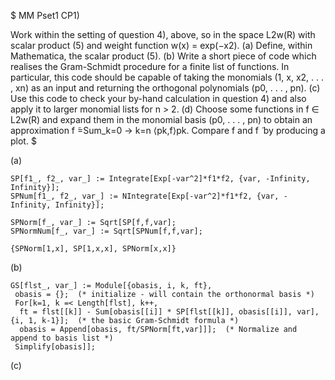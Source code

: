 $ MM Pset1 CP1) 

Work within the setting of question 4), above, so in the space L2w(R) with scalar product (5) and weight function w(x) = exp(−x2).
(a) Define, within Mathematica, the scalar product (5).
(b) Write a short piece of code which realises the Gram-Schmidt procedure for a finite list of functions. In particular, this code should be capable of taking the monomials (1, x, x2, . . . , xn) as an input and returning the orthogonal polynomials (p0, . . . , pn).
(c) Use this code to check your by-hand calculation in question 4) and also apply it to larger monomial lists for n > 2.
(d) Choose some functions in f ∈ L2w(R) and expand them in the monomial basis (p0, . . . , pn) to obtain an approximation f ̃=Sum_k=0 -> k=n ⟨pk,f⟩pk. Compare f and f ̃ by producing a plot. $

(a)
 ```wolfram
SP[f1_, f2_, var_] := Integrate[Exp[-var^2]*f1*f2, {var, -Infinity, Infinity}];
SPNum[f1_, f2_, var_] := NIntegrate[Exp[-var^2]*f1*f2, {var, -Infinity, Infinity}];

SPNorm[f_, var_] := Sqrt[SP[f,f,var];
SPNormNum[f_, var_] := Sqrt[SPNum[f,f,var];

{SPNorm[1,x], SP[1,x,x], SPNorm[x,x]}
```

(b)
 ```wolfram
GS[flst_, var_] := Module[{obasis, i, k, ft},
  obasis = {};  (* initialize - will contain the orthonormal basis *)
  For[k=1, k =< Length[flst], k++,
   ft = flst[[k]] - Sum[obasis[[i]] * SP[flst[[k]], obasis[[i]], var], {i, 1, k-1}];  (* the basic Gram-Schmidt formula *)
   obasis = Append[obasis, ft/SPNorm[ft,var]]];  (* Normalize and append to basis list *)
  Simplify[obasis]];
```
 
(c)
 ```wolfram
  
```

